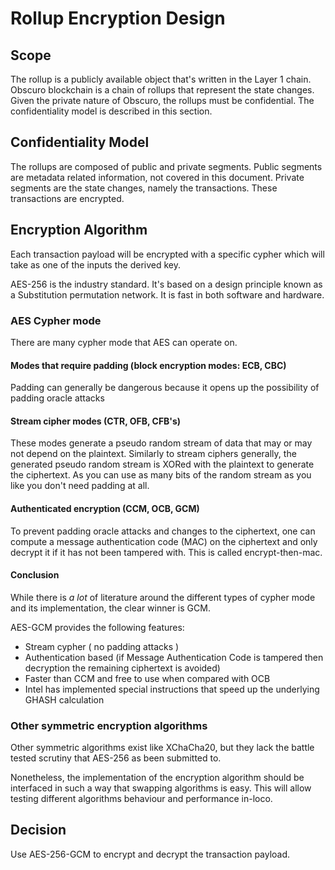 # Rollup Encryption Design

## Scope

The rollup is a publicly available object that's written in the Layer 1 chain.
Obscuro blockchain is a chain of rollups that represent the state changes.
Given the private nature of Obscuro, the rollups must be confidential.
The confidentiality model is described in this section.


## Confidentiality Model

The rollups are composed of public and private segments.
Public segments are metadata related information, not covered in this document.
Private segments are the state changes, namely the transactions.
These transactions are encrypted.


## Encryption Algorithm

Each transaction payload will be encrypted with a specific cypher which will take as one of the inputs the derived key.

AES-256 is the industry standard. It's based on a design principle known as a Substitution permutation network. It is fast in both software and hardware.

### AES Cypher mode

There are many cypher mode that AES can operate on.

#### Modes that require padding (block encryption modes: ECB, CBC)
Padding can generally be dangerous because it opens up the possibility of padding oracle attacks


#### Stream cipher modes (CTR, OFB, CFB's)
These modes generate a pseudo random stream of data that may or may not depend on the plaintext.
Similarly to stream ciphers generally, the generated pseudo random stream is XORed with the plaintext to generate the ciphertext.
As you can use as many bits of the random stream as you like you don't need padding at all.

#### Authenticated encryption (CCM, OCB, GCM)
To prevent padding oracle attacks and changes to the ciphertext, one can compute a message authentication code (MAC) on the ciphertext and only decrypt it if it has not been tampered with. This is called encrypt-then-mac.


#### Conclusion

While there is *a lot* of literature around the different types of cypher mode and its implementation, the clear winner is GCM.

AES-GCM provides the following features:
- Stream cypher ( no padding attacks )
- Authentication based (if Message Authentication Code is tampered then decryption the remaining ciphertext is avoided)
- Faster than CCM and free to use when compared with OCB
- Intel has implemented special instructions that speed up the underlying GHASH calculation


### Other symmetric encryption algorithms

Other symmetric algorithms exist like XChaCha20, but they lack the battle tested scrutiny that AES-256 as been submitted to.

Nonetheless, the implementation of the encryption algorithm should be interfaced in such a way that swapping algorithms is easy.
This will allow testing different algorithms behaviour and performance in-loco.

## Decision

Use AES-256-GCM to encrypt and decrypt the transaction payload.
